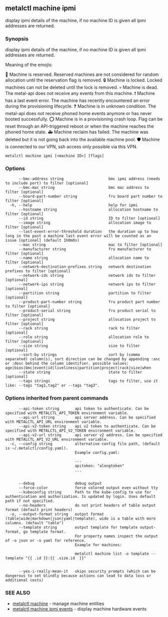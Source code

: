 ## metalctl machine ipmi

display ipmi details of the machine, if no machine ID is given all ipmi addresses are returned.

### Synopsis

display ipmi details of the machine, if no machine ID is given all ipmi addresses are returned.

Meaning of the emojis:

🚧 Machine is reserved. Reserved machines are not considered for random allocation until the reservation flag is removed.
🔒 Machine is locked. Locked machines can not be deleted until the lock is removed.
💀 Machine is dead. The metal-api does not receive any events from this machine.
❗ Machine has a last event error. The machine has recently encountered an error during the provisioning lifecycle.
❓ Machine is in unknown condition. The metal-api does not receive phoned home events anymore or has never booted successfully.
⭕ Machine is in a provisioning crash loop. Flag can be reset through an API-triggered reboot or when the machine reaches the phoned home state.
🚑 Machine reclaim has failed. The machine was deleted but it is not going back into the available machine pool.
🛡 Machine is connected to our VPN, ssh access only possible via this VPN.


```
metalctl machine ipmi [<machine ID>] [flags]
```

### Options

```
      --bmc-address string                    bmc ipmi address (needs to include port) to filter [optional]
      --bmc-mac string                        bmc mac address to filter [optional]
      --board-part-number string              fru board part number to filter [optional]
  -h, --help                                  help for ipmi
      --hostname string                       allocation hostname to filter [optional]
      --id string                             ID to filter [optional]
      --image string                          allocation image to filter [optional]
      --last-event-error-threshold duration   the duration up to how long in the past a machine last event error will be counted as an issue [optional] (default 1h0m0s)
      --mac string                            mac to filter [optional]
      --manufacturer string                   fru manufacturer to filter [optional]
      --name string                           allocation name to filter [optional]
      --network-destination-prefixes string   network destination prefixes to filter [optional]
      --network-ids string                    network ids to filter [optional]
      --network-ips string                    network ips to filter [optional]
      --partition string                      partition to filter [optional]
      --product-part-number string            fru product part number to filter [optional]
      --product-serial string                 fru product serial to filter [optional]
      --project string                        allocation project to filter [optional]
      --rack string                           rack to filter [optional]
      --role string                           allocation role to filter [optional]
      --size string                           size to filter [optional]
      --sort-by strings                       sort by (comma separated) column(s), sort direction can be changed by appending :asc or :desc behind the column identifier. possible values: age|bios|bmc|event|id|liveliness|partition|project|rack|size|when
      --state string                          state to filter [optional]
      --tags strings                          tags to filter, use it like: --tags "tag1,tag2" or --tags "tag3".
```

### Options inherited from parent commands

```
      --api-token string       api token to authenticate. Can be specified with METALCTL_API_TOKEN environment variable.
      --api-url string         api server address. Can be specified with METALCTL_API_URL environment variable.
      --api-v2-token string    api v2 token to authenticate. Can be specified with METALCTL_API_V2_TOKEN environment variable.
      --api-v2-url string      api server v2 address. Can be specified with METALCTL_API_V2_URL environment variable.
  -c, --config string          alternative config file path, (default is ~/.metalctl/config.yaml).
                               Example config.yaml:
                               
                               ---
                               apitoken: "alongtoken"
                               ...
                               
                               
      --debug                  debug output
      --force-color            force colored output even without tty
      --kubeconfig string      Path to the kube-config to use for authentication and authorization. Is updated by login. Uses default path if not specified.
      --no-headers             do not print headers of table output format (default print headers)
  -o, --output-format string   output format (table|wide|markdown|json|yaml|template), wide is a table with more columns. (default "table")
      --template string        output template for template output-format, go template format.
                               For property names inspect the output of -o json or -o yaml for reference.
                               Example for machines:
                               
                               metalctl machine list -o template --template "{{ .id }}:{{ .size.id  }}"
                               
                               
      --yes-i-really-mean-it   skips security prompts (which can be dangerous to set blindly because actions can lead to data loss or additional costs)
```

### SEE ALSO

* [metalctl machine](metalctl_machine.md)	 - manage machine entities
* [metalctl machine ipmi events](metalctl_machine_ipmi_events.md)	 - display machine hardware events

